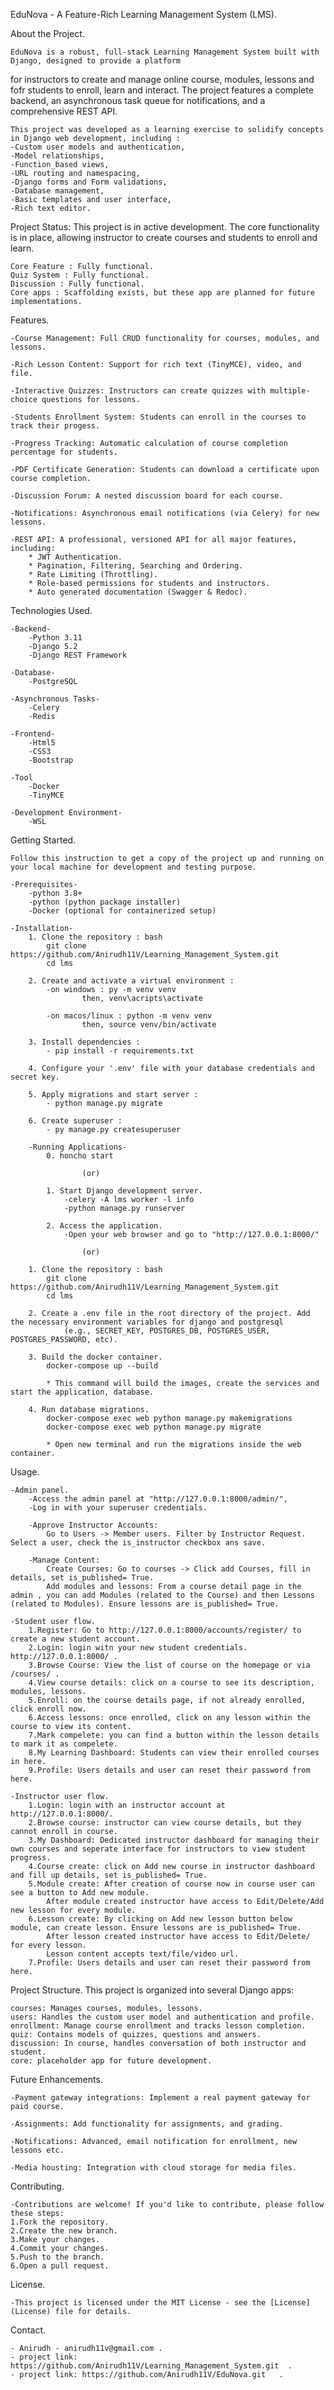 EduNova - A Feature-Rich Learning Management System (LMS).


About the Project.

	EduNova is a robust, full-stack Learning Management System built with Django, designed to provide a platform 
for instructors to create and manage online course, modules, lessons and fofr students to enroll, learn and interact. The project features a complete backend, an asynchronous task queue for notifications, and a comprehensive REST API.

	This project was developed as a learning exercise to solidify concepts in Django web development, including : 
	-Custom user models and authentication,
	-Model relationships,
	-Function_based views,
	-URL routing and namespacing,
	-Django forms and Form validations,
	-Database management,
	-Basic templates and user interface,
	-Rich text editor.

Project Status:
	This project is in active development. The core functionality is in place, allowing instructor to create courses and students to enroll and learn.

	Core Feature : Fully functional.
	Quiz System : Fully functional.
	Discussion : Fully functional.
	Core apps : Scaffolding exists, but these app are planned for future implementations.


Features.

	-Course Management: Full CRUD functionality for courses, modules, and lessons.

	-Rich Lesson Content: Support for rich text (TinyMCE), video, and file.

	-Interactive Quizzes: Instructors can create quizzes with multiple-choice questions for lessons.

	-Students Enrollment System: Students can enroll in the courses to track their progess.

	-Progress Tracking: Automatic calculation of course completion percentage for students.

	-PDF Certificate Generation: Students can download a certificate upon course completion.

	-Discussion Forum: A nested discussion board for each course.

	-Notifications: Asynchronous email notifications (via Celery) for new lessons.

	-REST API: A professional, versioned API for all major features, including:
		* JWT Authentication.
		* Pagination, Filtering, Searching and Ordering.
		* Rate Limiting (Throttling).
		* Role-based permissions for students and instructors.
		* Auto generated documentation (Swagger & Redoc).


Technologies Used.

	-Backend-
		-Python 3.11
		-Django 5.2
		-Django REST Framework
		
	-Database-
		-PostgreSQL 

	-Asynchronous Tasks-
		-Celery
		-Redis
		
	-Frontend-
		-Html5
		-CSS3
		-Bootstrap
	
	-Tool
		-Docker
		-TinyMCE

	-Development Environment-
		-WSL


Getting Started.
	
	Follow this instruction to get a copy of the project up and running on your local machine for development and testing purpose.
	
	-Prerequisites-
		-python 3.8+
		-python (python package installer)
		-Docker (optional for containerized setup)
		
	-Installation-
		1. Clone the repository : bash
			git clone https://github.com/Anirudh11V/Learning_Management_System.git 
			cd lms
			
		2. Create and activate a virtual environment :
			-on windows : py -m venv venv 
					then, venv\acripts\activate
						  
			-on macos/linux : python -m venv venv
					then, source venv/bin/activate
				
		3. Install dependencies : 
			- pip install -r requirements.txt

		4. Configure your '.env' file with your database credentials and secret key.
 			
		5. Apply migrations and start server : 
			- python manage.py migrate
			
		6. Create superuser : 
			- py manage.py createsuperuser
			
		-Running Applications-
			0. honcho start

					(or)

			1. Start Django development server.
				-celery -A lms worker -l info
				-python manage.py runserver
				
			2. Access the application.
				-Open your web browser and go to "http://127.0.0.1:8000/"

					(or)

		1. Clone the repository : bash
			git clone https://github.com/Anirudh11V/Learning_Management_System.git 
			cd lms
			
		2. Create a .env file in the root directory of the project. Add the necessary environment variables for django and postgresql
				(e.g., SECRET_KEY, POSTGRES_DB, POSTGRES_USER, POSTGRES_PASSWORD, etc).
				
		3. Build the docker container.
			docker-compose up --build
			
			* This command will build the images, create the services and start the application, database.
			
		4. Run database migrations.
			docker-compose exec web python manage.py makemigrations
			docker-compose exec web python manage.py migrate
			
			* Open new terminal and run the migrations inside the web container.
			

Usage.

	-Admin panel.
		-Access the admin panel at "http://127.0.0.1:8000/admin/",
		-Log in with your superuser credentials.

		-Approve Instructor Accounts:
			Go to Users -> Member users. Filter by Instructor Request. Select a user, check the is_instructor checkbox ans save.

		-Manage Content:
			Create Courses: Go to courses -> Click add Courses, fill in details, set is_published= True.
			Add modules and lessons: From a course detail page in the admin , you can add Modules (related to the Course) and then Lessons (related to Modules). Ensure lessons are is_published= True.
		
	-Student user flow.
		1.Register: Go to http://127.0.0.1:8000/accounts/register/ to create a new student account.
		2.Login: login witn your new student credentials. http://127.0.0.1:8000/ .
		3.Browse Course: View the list of course on the homepage or via /courses/ .
		4.View course details: click on a course to see its description, modules, lessons.
		5.Enroll: on the course details page, if not already enrolled, click enroll now.
		6.Access lessons: once enrolled, click on any lesson within the course to view its content.
		7.Mark compelete: you can find a button within the lesson details to mark it as compelete.
		8.My Learning Dashboard: Students can view their enrolled courses in here.
		9.Profile: Users details and user can reset their password from here. 
		
	-Instructor user flow.
		1.Login: login with an instructor account at http://127.0.0.1:8000/.
		2.Browse course: instructor can view course details, but they cannot enroll in course.
		3.My Dashboard: Dedicated instructor dashboard for managing their own courses and seperate interface for instructors to view student progress.
		4.Course create: click on Add new course in instructor dashboard and fill up details, set is_published= True.
		5.Module create: After creation of course now in course user can see a button to Add new module.
			After module created instructor have access to Edit/Delete/Add new lesson for every module.
		6.Lesson create: By clicking on Add new lesson button below module, can create lesson. Ensure lessons are is_published= True.
			After lesson created instructor have access to Edit/Delete/ for every lesson.
			Lesson content accepts text/file/video url.
		7.Profile: Users details and user can reset their password from here.
		

Project Structure.
	This project is organized into several Django apps:

	courses: Manages courses, modules, lessons.
	users: Handles the custom user model and authentication and profile.
	enrollment: Manage course enrollment and tracks lesson completion.
	quiz: Contains models of quizzes, questions and answers.
	discussion: In course, handles conversation of both instructor and student.
	core: placeholder app for future development.

Future Enhancements.
	
	-Payment gateway integrations: Implement a real payment gateway for paid course.
	
	-Assignments: Add functionality for assignments, and grading.
	
	-Notifications: Advanced, email notification for enrollment, new lessons etc.
	
	-Media housting: Integration with cloud storage for media files.
	

Contributing.

	-Contributions are welcome! If you'd like to contribute, please follow these steps:
	1.Fork the repository.
	2.Create the new branch.
	3.Make your changes.
	4.Commit your changes.
	5.Push to the branch.
	6.Open a pull request.
	
	
License.

	-This project is licensed under the MIT License - see the [License] (License) file for details.
	
Contact.

	- Anirudh - anirudh11v@gmail.com .
	- project link: https://github.com/Anirudh11V/Learning_Management_System.git  .
	- project link: https://github.com/Anirudh11V/EduNova.git   .